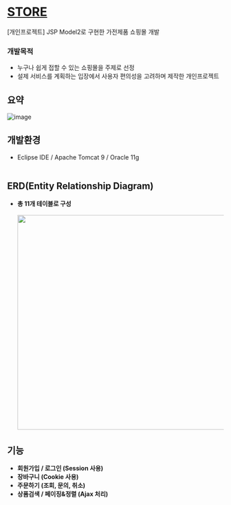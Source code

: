 # [STORE](http://woong-store.com)
[개인프로젝트] JSP Model2로 구현한 가전제품 쇼핑몰 개발<br>

 ### 개발목적
 - 누구나 쉽게 접할 수 있는 쇼핑몰을 주제로 선정<br>
 - 설제 서비스를 계획하는 입장에서 사용자 편의성을 고려하며 제작한 개인프로젝트<br>

## 요약
![image](https://user-images.githubusercontent.com/98741141/152644288-59b2ced1-59d4-41be-a03f-1ee822b0ea3e.png)<br>

## 개발환경
 - Eclipse IDE / Apache Tomcat 9 / Oracle 11g <br><br>

## ERD(Entity Relationship Diagram)
- **총 11개 테이블로 구성**<br><br>
<img src="https://user-images.githubusercontent.com/98741141/152640482-c9ca0e64-be88-4926-b672-6462780e1147.JPG" style="width: 800px; height: 500px;"><br>

## 기능
 - **회원가입 / 로그인 (Session 사용)**<br>
 - **장바구니 (Cookie 사용)**<br>
 - **주문하기 (조회, 문의, 취소)**<br>
 - **상품검색 / 페이징&정렬 (Ajax 처리)**<br>
